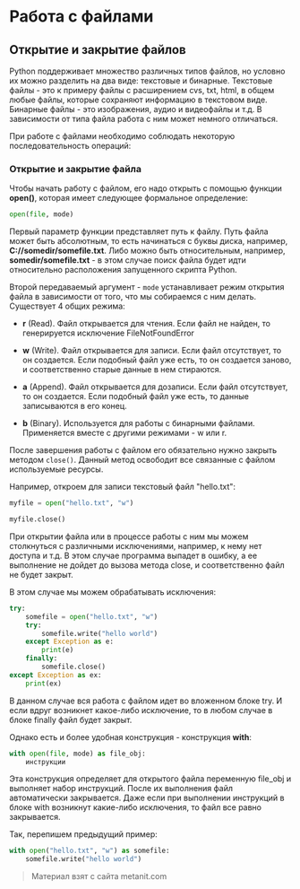 # Работа с файлами

## Открытие и закрытие файлов

Python поддерживает множество различных типов файлов, но условно их можно разделить на два виде: текстовые и бинарные. Текстовые файлы  - это к примеру файлы с расширением cvs, txt, html, в общем любые файлы, которые сохраняют информацию в текстовом виде. Бинарные файлы  - это изображения, аудио и видеофайлы и т.д. В зависимости от типа файла работа с ним может немного отличаться.

При работе с файлами необходимо соблюдать некоторую последовательность операций:

### Открытие и закрытие файла

Чтобы начать работу с файлом, его надо открыть с помощью функции **open()**, которая имеет следующее формальное определение:

```py
open(file, mode)
```

Первый параметр функции представляет путь к файлу. Путь файла может быть абсолютным, то есть начинаться с буквы диска, например, **C://somedir/somefile.txt**. Либо можно быть относительным, например, **somedir/somefile.txt** - в этом случае поиск файла будет идти относительно расположения запущенного скрипта Python.

Второй передаваемый аргумент - `mode` устанавливает режим открытия файла в зависимости от того, что мы собираемся с ним делать. Существует 4 общих режима:

- **r** (Read). Файл открывается для чтения. Если файл не найден, то генерируется исключение FileNotFoundError

- **w** (Write). Файл открывается для записи. Если файл отсутствует, то он создается. Если подобный файл уже есть, то он создается заново, и соответственно 
старые данные в нем стираются.

- **a** (Append). Файл открывается для дозаписи. Если файл отсутствует, то он создается. Если подобный файл уже есть, 
то данные записываются в его конец.

- **b** (Binary). Используется для работы с бинарными файлами. Применяется вместе с другими режимами - w или r.

После завершения работы с файлом его обязательно нужно закрыть методом `close()`. Данный метод освободит все связанные с файлом используемые ресурсы.

Например, откроем для записи текстовый файл "hello.txt":

```py
myfile = open("hello.txt", "w")

myfile.close()
```

При открытии файла или в процессе работы с ним мы можем столкнуться с различными исключениями, например, к нему нет доступа и т.д. В этом случае программа выпадет в ошибку, а ее выполнение не дойдет до вызова метода close, и соответственно файл не будет закрыт.

В этом случае мы можем обрабатывать исключения:

```py
try:
    somefile = open("hello.txt", "w")
    try:
        somefile.write("hello world")
    except Exception as e:
        print(e)
    finally:
        somefile.close()
except Exception as ex:
    print(ex)
```

В данном случае вся работа с файлом идет во вложенном блоке try. И если вдруг возникнет какое-либо исключение, то в любом случае в блоке finally файл будет закрыт.

Однако есть и более удобная конструкция - конструкция **with**:

```py
with open(file, mode) as file_obj:
    инструкции
```

Эта конструкция определяет для открытого файла переменную file_obj и выполняет набор инструкций. После их выполнения файл автоматически закрывается. Даже если при выполнении инструкций в блоке with возникнут какие-либо исключения, то файл все равно закрывается.

Так, перепишем предыдущий пример:

```py
with open("hello.txt", "w") as somefile:
    somefile.write("hello world")
```


> Материал взят с сайта metanit.com